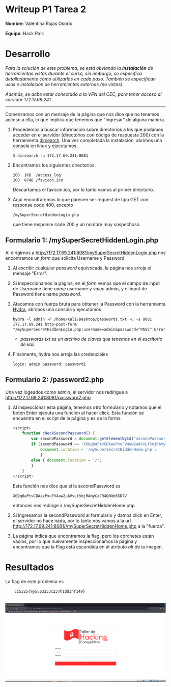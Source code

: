 # Writeup P1 Tarea 2

**Nombre**: Valentina Rojas Osorio

**Equipo**: Hack Pals

# Desarrollo 
 _Para la solución de este problema, se está obviando la **instalación** de herramientas vistas durante el curso, sin embargo, se especifica detalladamente cómo utilizarlas en cada paso. También se especifican usos e instalación de herramientas externas (no vistas)._
 
 _Además, se debe estar conectado a la VPN del CEC, para tener acceso al servidor 172.17.69.241_

---

 Comenzamos con un mensaje de la página que nos dice que no tenemos acceso a ella, lo que implica que tenemos que "ingresar" de alguna manera.

1. Procedemos a buscar información sobre directorios a los que podamos acceder en el servidor (directorios con código de respuesta 200) con la herramienta [dirsearch](https://www.kali.org/tools/dirsearch/). Una vez completada la instalación, abrimos una consola en linux y ejecutamos
    ```
    $ dirsearch -u 172.17.69.241:8081
    ```

1. Encontramos los siguientes directorios:
    ```
    200  1KB  /access_log
    200  874B /favicon.ico
    ```
    Descartamos el favicon.ico, por lo tanto vamos al primer directorio.


1. Aqui encontraremos lo que parecen ser request de tipo GET con response code 400, excepto 
    ```
    /mySuperSecretHiddenLogin.php
    ```
     que tiene response code 200 y un nombre muy sospechoso. 

## Formulario 1: /mySuperSecretHiddenLogin.php

Al dirigirnos a http://172.17.69.241:8081/mySuperSecretHiddenLogin.php nos encontramos un _form_ que solicita Username y Password.

1. Al escribir cualquier _password_ equivocada, la página nos arroja el mensaje "Error". 

1. Si inspeccionamos la página, en el _form_ vemos que el campo de input de Username tiene _name_ username y _value_ admin, y el input de Password tiene name _password_. 

1. Atacamos con fuerza bruta para obtener la Password con la herramienta [Hydra](https://github.com/vanhauser-thc/thc-hydra), abrimos una consola y ejecutamos

    ```
    hydra -l admin -P /home/kali/Desktop/passwords.txt -u -s 8081 172.17.69.241 http-post-form "/mySuperSecretHiddenLogin.php:username=admin&password=^PASS^:Error"
    ```
	* _passwords.txt es un archivo de claves que tenemos en el escritorio de kali_

1. Finalmente, hydra nos arroja las credenciales

    ```
    login: admin password: password1
    ```

## Formulario 2: /password2.php

Una vez logeados como admin, el servidor nos redirigue a http://172.17.69.241:8081/password2.php

1. Al inspeccionar esta página, tenemos otro formulario y notamos que el botón Enter ejecuta una función al hacer click. Esta función se encuentra en el script de la página y es de la forma
    ```js
    <script>
		function checkSecondPassword() {
			var secondPassword = document.getElementById("secondPassword").value;
			if (secondPassword == 'XGQq8aPtvCDAaxPxuFV4aw2uAVvLt5mjRAmyCaCR4QNQm55D7V') {
                document.location = '/mySuperSecretHiddenHome.php';
                } 
            else { document.location = '/';
			}
		}
    </script>    
    ```
    Esta función nos dice que si la secondPassword es 
    ```
    XGQq8aPtvCDAaxPxuFV4aw2uAVvLt5mjRAmyCaCR4QNQm55D7V
    ```
    entonces nos redirige a /mySuperSecretHiddenHome.php


1. Si ingresamos la secondPassword al formulario y damos click en Enter, el servidor no hace nada, por lo tanto nos vamos a la url http://172.17.69.241:8081//mySuperSecretHiddenHome.php a la "fuerza".

1. La página indica que encontramos la flag, pero los corchetes están vacíos, por lo que nuevamente inspeccionamos la página y encontramos que la Flag está escondida en el atributo _alt_ de la imagen.


# Resultados

La flag de este problema es 

        CC5325{my5up3253c237h1dd3nf149}

##

![secret-login.php](./mySuperSecretHiddenLogin.PNG)
    

